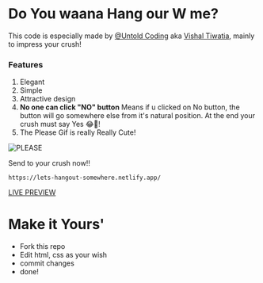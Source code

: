 # Do You waana Hang our W me?
This code is especially made by [@Untold Coding](https://instagram.com/untoldcoding) aka [Vishal Tiwatia](https://github.com/vishaltewatia/code), mainly to impress your crush!

### Features
1. Elegant
2. Simple
3. Attractive design
4. **No one can click "NO" button**
Means if u clicked on No button, the button will go somewhere else from it's natural position. At the end your crush must say Yes 😂🤌!
5. The Please Gif is really Really Cute!

![PLEASE](https://i.postimg.cc/pdNqPxx1/milk-and-mocha-cute.gif)

Send to your crush now!!
```
https://lets-hangout-somewhere.netlify.app/
```
[LIVE PREVIEW](https://lets-hangout-somewhere.netlify.app/)
# Make it Yours'
* Fork this repo
* Edit html, css as your wish
* commit changes
* done!

<br>
